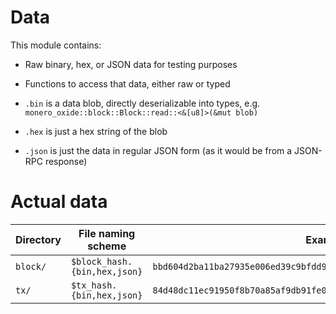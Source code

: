 # Data
This module contains:
- Raw binary, hex, or JSON data for testing purposes
- Functions to access that data, either raw or typed

- `.bin` is a data blob, directly deserializable into types, e.g. `monero_oxide::block::Block::read::<&[u8]>(&mut blob)`
- `.hex` is just a hex string of the blob
- `.json` is just the data in regular JSON form (as it would be from a JSON-RPC response)

# Actual data
| Directory | File naming scheme           | Example |
|-----------|------------------------------|---------|
| `block/`  | `$block_hash.{bin,hex,json}` | `bbd604d2ba11ba27935e006ed39c9bfdd99b76bf4a50654bc1e1e61217962698.bin`
| `tx/`     | `$tx_hash.{bin,hex,json}`    | `84d48dc11ec91950f8b70a85af9db91fe0c8abef71ef5db08304f7344b99ea66.bin`
